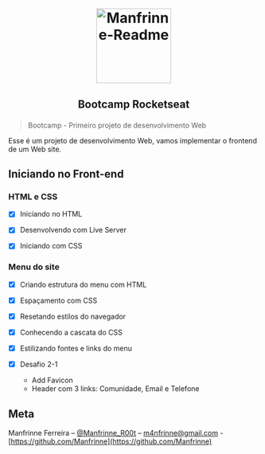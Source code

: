 
<h1 align="center">
  <img alt="Manfrinne-Readme" src="https://avatars3.githubusercontent.com/u/58799400?s=460&u=f999f953097ba809f7da805ffda078037205fc95&v=4" width="150px" />
</h1>

<h2 align="center">

 Bootcamp Rocketseat

</h2>

> Bootcamp - Primeiro projeto de desenvolvimento Web

Esse é um projeto de desenvolvimento Web, vamos implementar o frontend de um Web site.

## Iniciando no Front-end

### HTML e CSS

- [x] Iniciando no HTML

- [x] Desenvolvendo com Live Server

- [x] Iniciando com CSS

### Menu do site

- [x] Criando estrutura do menu com HTML

- [x] Espaçamento com CSS

- [x] Resetando estilos do navegador

- [x] Conhecendo a cascata do CSS

- [x] Estilizando fontes e links do menu

- [x] Desafio 2-1

  - Add Favicon
  - Header com 3 links: Comunidade, Email e Telefone









## Meta

Manfrinne Ferreira – [@Manfrinne_R00t](https://twitter.com/Manfrinne_R00t) – m4nfrinne@gmail.com - [https://github.com/Manfrinne](https://github.com/Manfrinne)




